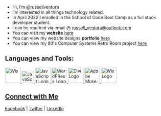- Hi, I’m @russellventura
- I’m interested in all things technology related.
- In April 2022 I enrolled in the School of Code Boot Camp as a full stack developer student. 
- I can be reached via email @ russell_ventura@outlook.com 
- You can visit my <strong>website</strong> <a href="https://russellventura.co.uk">here</a>
- You can view my website designs <strong>portfolio</strong> <a href="https://rvdms-pf.demonstration.website">here</a>
- You can view my 80's Computer Systems Retro Room project <a href="https://retro.russellventura.co.uk/">here</a>

<!---
russellventura/russellventura is a ✨ special ✨ repository because its `README.md` (this file) appears on your GitHub profile.
You can click the Preview link to take a look at your changes.
--->
<h2>Languages and Tools:</H2>
<div>
  
  <a href="https://www.wix.com/"> 
     <img alt="Wix" src="https://russellventura.co.uk/wp-content/uploads/2017/03/wix-icon.png" width="50" height="50">
  
  <img src="https://www.w3.org/html/logo/downloads/HTML5_Logo_64.png" alt="JavaScript Logo" width="40" height="40">
  <img src="https://www.kindpng.com/picc/m/171-1718046_javascript-programming-language-logo-hd-png-download.png" alt="JavaScript Logo" width="50" height="50">
  <img src="https://russellventura.co.uk/wp-content/uploads/2017/03/wordpress.png" alt="WordPRess Logo" width="50" height="50">
  <img src="https://russellventura.co.uk/wp-content/uploads/2019/12/Divi4.png" alt="Divi Logo" width="50" height="50">
  <img src="https://russellventura.co.uk/wp-content/uploads/2019/12/adobe-muse-logo-png-6.png" alt="Adobe Muse" width="50" height="50">
  <img src="https://russellventura.co.uk/wp-content/uploads/2017/03/wix-icon.png" alt="Wix Logo" width="50" height="50">
</div>
<h2>Connect with Me</H2>
<div>
  <a href="https://www.facebook.com/russellventura2013">Facebook</a>
  | <a href="https://twitter.com/russ_ventura">Twitter</a>
  | <a href="https://www.linkedin.com/in/russellventura">LinkedIn</a>
</div>

